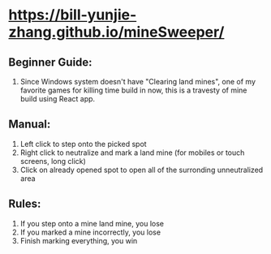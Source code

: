 # https://bill-yunjie-zhang.github.io/mineSweeper/

## Beginner Guide:
1. Since Windows system doesn't have "Clearing land mines", one of my favorite games for killing time build in now, this is a travesty of mine build using React app.

## Manual:
1. Left click to step onto the picked spot
2. Right click to neutralize and mark a land mine (for mobiles or touch screens, long click)
3. Click on already opened spot to open all of the surronding unneutralized area


## Rules:
1. If you step onto a mine land mine, you lose
2. If you marked a mine incorrectly, you lose
3. Finish marking everything, you win
